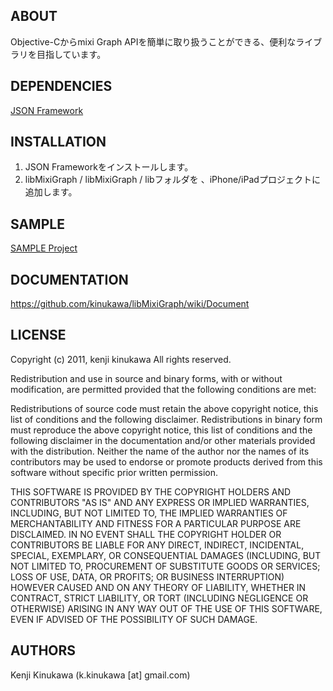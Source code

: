 ## ABOUT
Objective-Cからmixi Graph APIを簡単に取り扱うことができる、便利なライブラリを目指しています。

## DEPENDENCIES
[JSON Framework](http://stig.github.com/json-framework/)

## INSTALLATION
1. JSON Frameworkをインストールします。
2. libMixiGraph / libMixiGraph / libフォルダを 、iPhone/iPadプロジェクトに追加します。

## SAMPLE
[SAMPLE Project](https://github.com/kinukawa/libMixiGraph/tree/master/Sample)

## DOCUMENTATION
https://github.com/kinukawa/libMixiGraph/wiki/Document

## LICENSE
 Copyright (c) 2011, kenji kinukawa
 All rights reserved.
 
 Redistribution and use in source and binary forms, with or without modification, are permitted provided that the following conditions are met:
 
 Redistributions of source code must retain the above copyright notice, this list of conditions and the following disclaimer.
 Redistributions in binary form must reproduce the above copyright notice, this list of conditions and the following disclaimer in the documentation and/or other materials provided with the distribution.
 Neither the name of the author nor the names of its contributors may be used to endorse or promote products derived from this software without specific prior written permission.
 
 THIS SOFTWARE IS PROVIDED BY THE COPYRIGHT HOLDERS AND CONTRIBUTORS "AS IS" AND ANY EXPRESS OR IMPLIED WARRANTIES, INCLUDING, BUT NOT LIMITED TO, THE IMPLIED WARRANTIES OF MERCHANTABILITY AND FITNESS FOR A PARTICULAR PURPOSE ARE DISCLAIMED. IN NO EVENT SHALL THE COPYRIGHT HOLDER OR CONTRIBUTORS BE LIABLE FOR ANY DIRECT, INDIRECT, INCIDENTAL, SPECIAL, EXEMPLARY, OR CONSEQUENTIAL DAMAGES (INCLUDING, BUT NOT LIMITED TO, PROCUREMENT OF SUBSTITUTE GOODS OR SERVICES; LOSS OF USE, DATA, OR PROFITS; OR BUSINESS INTERRUPTION) HOWEVER CAUSED AND ON ANY THEORY OF LIABILITY, WHETHER IN CONTRACT, STRICT LIABILITY, OR TORT (INCLUDING NEGLIGENCE OR OTHERWISE) ARISING IN ANY WAY OUT OF THE USE OF THIS SOFTWARE, EVEN IF ADVISED OF THE POSSIBILITY OF SUCH DAMAGE.

## AUTHORS
Kenji Kinukawa (k.kinukawa [at] gmail.com)

